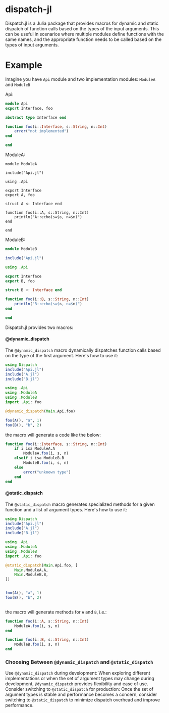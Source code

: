 # dispatch-jl
Dispatch.jl is a Julia package that provides macros for dynamic and static dispatch of function calls based on the types of the input arguments. This can be useful in scenarios where multiple modules define functions with the same names, and the appropriate function needs to be called based on the types of input arguments.

# Example

Imagine you have `Api` module and two implementation modules: `ModuleA` and `ModuleB`

Api:

```jl
module Api
export Interface, foo

abstract type Interface end

function foo(i::Interface, s::String, n::Int)
    error("not implemented")
end

end
```

ModuleA:

```
module ModuleA

include("Api.jl")

using .Api

export Interface
export A, foo

struct A <: Interface end

function foo(i::A, s::String, n::Int)
    println("A::echo(s=$s, n=$n)")
end

end
```

ModuleB:

```jl
module ModuleB

include("Api.jl")

using .Api

export Interface
export B, foo

struct B <: Interface end

function foo(i::B, s::String, n::Int)
    println("B::echo(s=$s, n=$n)")
end

end
```

Dispatch.jl provides two macros:

#### @dynamic_dispatch

The `@dynamic_dispatch` macro dynamically dispatches function calls based on the type of the first argument. Here's how to use it:

```jl
using Dispatch
include("Api.jl")
include("A.jl")
include("B.jl")

using .Api
using .ModuleA
using .ModuleB
import .Api: foo

@dynamic_dispatch(Main.Api.foo)

foo(A(), "a", 1)
foo(B(), "b", 2)    
```

the macro will generate a code like the below:

```jl
function foo(i::Interface, s::String, n::Int)
    if i isa ModuleA.A
        ModuleA.foo(i, s, n)
    elseif i isa ModuleB.B
        ModuleB.foo(i, s, n)
    else
        error("unknown type")
    end
end
```

#### @static_dispatch

The `@static_dispatch` macro generates specialized methods for a given function and a list of argument types. Here's how to use it:

```jl
using Dispatch
include("Api.jl")
include("A.jl")
include("B.jl")

using .Api
using .ModuleA
using .ModuleB
import .Api: foo

@static_dispatch(Main.Api.foo, [
    Main.ModuleA.A,
    Main.ModuleB.B,
])


foo(A(), "a", 1)
foo(B(), "b", 2)   
    
```

the macro will generate methods for `A` and `B`, i.e.:

```jl
function foo(i::A, s::String, n::Int)
    ModuleA.foo(i, s, n)
end

function foo(i::B, s::String, n::Int)
    ModuleB.foo(i, s, n)
end
```

### Choosing Between `@dynamic_dispatch` and `@static_dispatch`

Use `@dynamic_dispatch` during development: When exploring different implementations or when the set of argument types may change during development, `@dynamic_dispatch` provides flexibility and ease of use.
Consider switching to `@static_dispatch` for production: Once the set of argument types is stable and performance becomes a concern, consider switching to `@static_dispatch` to minimize dispatch overhead and improve performance.




